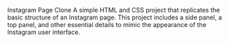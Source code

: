 Instagram Page Clone
A simple HTML and CSS project that replicates the basic structure of an Instagram page. This project includes a side panel, a top panel, and other essential details to mimic the appearance of the Instagram user interface.
